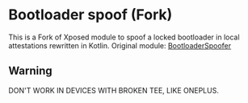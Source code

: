 # Bootloader spoof (Fork)

This is a Fork of Xposed module to spoof a locked bootloader in local attestations rewritten in Kotlin.
Original module: [BootloaderSpoofer](https://github.com/chiteroman/BootloaderSpoofer "BootloaderSpoofer")

## Warning 
DON'T WORK IN DEVICES WITH BROKEN TEE, LIKE ONEPLUS.

